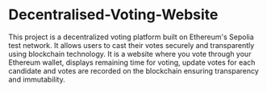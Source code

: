 # Decentralised-Voting-Website
This project is a decentralized voting platform built on Ethereum's Sepolia test network. It allows users to cast their votes securely and transparently using blockchain technology. 
It is a website where you vote through your Ethereum wallet, displays remaining time for voting, update votes for each candidate and votes are recorded on the blockchain ensuring transparency and immutability.
